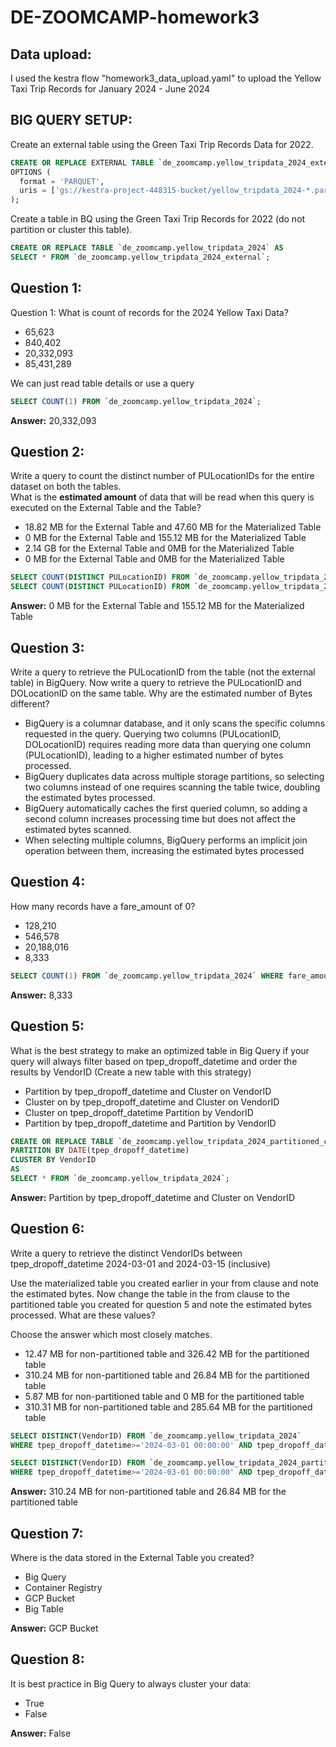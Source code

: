 # DE-ZOOMCAMP-homework3

## Data upload:
I used the kestra flow "homework3_data_upload.yaml" to upload the Yellow Taxi Trip Records for January 2024 - June 2024

## BIG QUERY SETUP:  
Create an external table using the Green Taxi Trip Records Data for 2022.
```sql
CREATE OR REPLACE EXTERNAL TABLE `de_zoomcamp.yellow_tripdata_2024_external`
OPTIONS (
  format = 'PARQUET',
  uris = ['gs://kestra-project-448315-bucket/yellow_tripdata_2024-*.parquet']
);
```
Create a table in BQ using the Green Taxi Trip Records for 2022 (do not partition or cluster this table).
```sql
CREATE OR REPLACE TABLE `de_zoomcamp.yellow_tripdata_2024` AS
SELECT * FROM `de_zoomcamp.yellow_tripdata_2024_external`;
```

## Question 1:
Question 1: What is count of records for the 2024 Yellow Taxi Data?
- 65,623
- 840,402
- 20,332,093
- 85,431,289

We can just read table details or use a query
```sql
SELECT COUNT(1) FROM `de_zoomcamp.yellow_tripdata_2024`;
```
**Answer:** 20,332,093

## Question 2:
Write a query to count the distinct number of PULocationIDs for the entire dataset on both the tables.</br> 
What is the **estimated amount** of data that will be read when this query is executed on the External Table and the Table?

- 18.82 MB for the External Table and 47.60 MB for the Materialized Table
- 0 MB for the External Table and 155.12 MB for the Materialized Table
- 2.14 GB for the External Table and 0MB for the Materialized Table
- 0 MB for the External Table and 0MB for the Materialized Table
```sql
SELECT COUNT(DISTINCT PULocationID) FROM `de_zoomcamp.yellow_tripdata_2024_external`;
SELECT COUNT(DISTINCT PULocationID) FROM `de_zoomcamp.yellow_tripdata_2024`;
```
**Answer:** 0 MB for the External Table and 155.12 MB for the Materialized Table

## Question 3:
Write a query to retrieve the PULocationID from the table (not the external table) in BigQuery. Now write a query to retrieve the PULocationID and DOLocationID on the same table. Why are the estimated number of Bytes different?
- BigQuery is a columnar database, and it only scans the specific columns requested in the query. Querying two columns (PULocationID, DOLocationID) requires 
reading more data than querying one column (PULocationID), leading to a higher estimated number of bytes processed.
- BigQuery duplicates data across multiple storage partitions, so selecting two columns instead of one requires scanning the table twice, 
doubling the estimated bytes processed.
- BigQuery automatically caches the first queried column, so adding a second column increases processing time but does not affect the estimated bytes scanned.
- When selecting multiple columns, BigQuery performs an implicit join operation between them, increasing the estimated bytes processed

## Question 4:
How many records have a fare_amount of 0?
- 128,210
- 546,578
- 20,188,016
- 8,333  
```sql
SELECT COUNT(1) FROM `de_zoomcamp.yellow_tripdata_2024` WHERE fare_amount=0;
```
**Answer:** 8,333

## Question 5:
What is the best strategy to make an optimized table in Big Query if your query will always filter based on tpep_dropoff_datetime and order the results by VendorID (Create a new table with this strategy)
- Partition by tpep_dropoff_datetime and Cluster on VendorID
- Cluster on by tpep_dropoff_datetime and Cluster on VendorID
- Cluster on tpep_dropoff_datetime Partition by VendorID
- Partition by tpep_dropoff_datetime and Partition by VendorID
```sql
CREATE OR REPLACE TABLE `de_zoomcamp.yellow_tripdata_2024_partitioned_clustered`
PARTITION BY DATE(tpep_dropoff_datetime)
CLUSTER BY VendorID
AS
SELECT * FROM `de_zoomcamp.yellow_tripdata_2024`;
```
**Answer:** Partition by tpep_dropoff_datetime and Cluster on VendorID

## Question 6:
Write a query to retrieve the distinct VendorIDs between tpep_dropoff_datetime
2024-03-01 and 2024-03-15 (inclusive)</br>

Use the materialized table you created earlier in your from clause and note the estimated bytes. Now change the table in the from clause to the partitioned table you created for question 5 and note the estimated bytes processed. What are these values? </br>

Choose the answer which most closely matches.</br> 

- 12.47 MB for non-partitioned table and 326.42 MB for the partitioned table
- 310.24 MB for non-partitioned table and 26.84 MB for the partitioned table
- 5.87 MB for non-partitioned table and 0 MB for the partitioned table
- 310.31 MB for non-partitioned table and 285.64 MB for the partitioned table
```sql
SELECT DISTINCT(VendorID) FROM `de_zoomcamp.yellow_tripdata_2024`
WHERE tpep_dropoff_datetime>='2024-03-01 00:00:00' AND tpep_dropoff_datetime<='2024-03-15 00:00:00';

SELECT DISTINCT(VendorID) FROM `de_zoomcamp.yellow_tripdata_2024_partitioned_clustered`
WHERE tpep_dropoff_datetime>='2024-03-01 00:00:00' AND tpep_dropoff_datetime<='2024-03-15 00:00:00';
```
**Answer:** 310.24 MB for non-partitioned table and 26.84 MB for the partitioned table

## Question 7: 
Where is the data stored in the External Table you created?

- Big Query
- Container Registry
- GCP Bucket
- Big Table

**Answer:** GCP Bucket

## Question 8:
It is best practice in Big Query to always cluster your data:
- True
- False  

**Answer:** False
